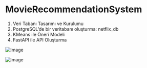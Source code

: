 # MovieRecommendationSystem
1. Veri Tabanı Tasarımı ve Kurulumu
2. PostgreSQL’de bir veritabanı oluşturma: netflix_db
3. KMeans ile Öneri Modeli
4. FastAPI ile API Oluşturma

   
![image](https://github.com/user-attachments/assets/bc276289-f750-46cc-bf56-db377a95e434)

![image](https://github.com/user-attachments/assets/5db4a89e-06c8-41f9-ad5b-7672f7915ad1)


